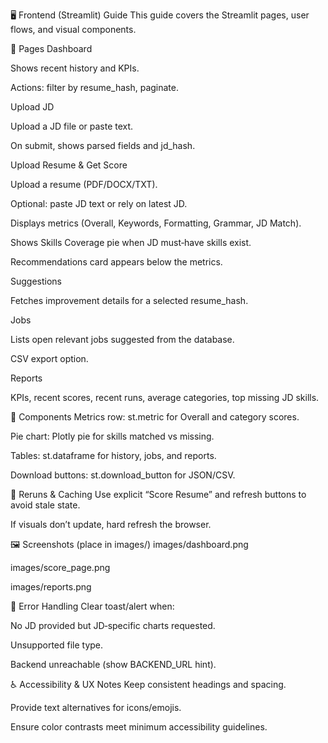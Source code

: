 🖥️ Frontend (Streamlit) Guide
This guide covers the Streamlit pages, user flows, and visual components.

📄 Pages
Dashboard

Shows recent history and KPIs.

Actions: filter by resume_hash, paginate.

Upload JD

Upload a JD file or paste text.

On submit, shows parsed fields and jd_hash.

Upload Resume & Get Score

Upload a resume (PDF/DOCX/TXT).

Optional: paste JD text or rely on latest JD.

Displays metrics (Overall, Keywords, Formatting, Grammar, JD Match).

Shows Skills Coverage pie when JD must‑have skills exist.

Recommendations card appears below the metrics.

Suggestions

Fetches improvement details for a selected resume_hash.

Jobs

Lists open relevant jobs suggested from the database.

CSV export option.

Reports

KPIs, recent scores, recent runs, average categories, top missing JD skills.

🧩 Components
Metrics row: st.metric for Overall and category scores.

Pie chart: Plotly pie for skills matched vs missing.

Tables: st.dataframe for history, jobs, and reports.

Download buttons: st.download_button for JSON/CSV.

🔁 Reruns & Caching
Use explicit “Score Resume” and refresh buttons to avoid stale state.

If visuals don’t update, hard refresh the browser.

🖼️ Screenshots (place in images/)
images/dashboard.png

images/score_page.png

images/reports.png

🧯 Error Handling
Clear toast/alert when:

No JD provided but JD‑specific charts requested.

Unsupported file type.

Backend unreachable (show BACKEND_URL hint).

♿ Accessibility & UX Notes
Keep consistent headings and spacing.

Provide text alternatives for icons/emojis.

Ensure color contrasts meet minimum accessibility guidelines.